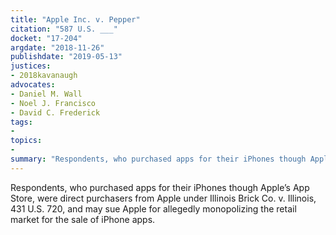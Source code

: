 ```yaml
---
title: "Apple Inc. v. Pepper"
citation: "587 U.S. ___"
docket: "17-204"
argdate: "2018-11-26"
publishdate: "2019-05-13"
justices:
- 2018kavanaugh
advocates:
- Daniel M. Wall
- Noel J. Francisco
- David C. Frederick
tags:
- 
topics:
- 
summary: "Respondents, who purchased apps for their iPhones though Apple’s App Store, were direct purchasers from Apple under Illinois Brick Co. v. Illinois, 431 U.S. 720, and may sue Apple for allegedly monopolizing the retail market for the sale of iPhone apps."
---
```

Respondents, who purchased apps for their iPhones though Apple’s App Store, were direct purchasers from Apple under Illinois Brick Co. v. Illinois, 431 U.S. 720, and may sue Apple for allegedly monopolizing the retail market for the sale of iPhone apps.
